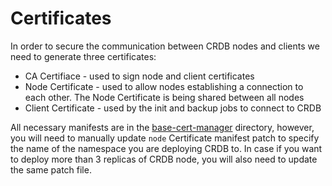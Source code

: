 # Certificates

In order to secure the communication between CRDB nodes and clients we need to generate three certificates:
- CA Certifiace - used to sign node and client certificates
- Node Certificate - used to allow nodes establishing a connection to each other. The Node Certificate is being shared between all nodes
- Client Certificate - used by the init and backup jobs to connect to CRDB

All necessary manifests are in the [base-cert-manager](https://github.com/utilitywarehouse/shared-kustomize-bases/tree/main/cockroachdb/base-cert-manager) directory, however, you will need to manually update
`node` Certificate manifest patch to specify the name of the namespace you are deploying CRDB to.
In case if you want to deploy more than 3 replicas of CRDB node, you will also need to update the same patch file.
